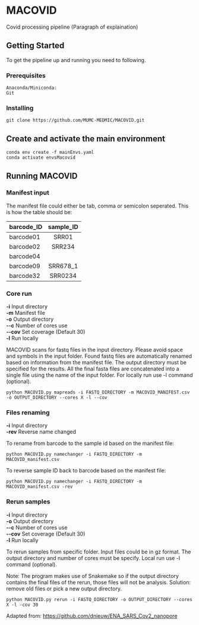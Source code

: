 # MACOVID
Covid processing pipeline (Paragraph of explaination)


## Getting Started

To get the pipeline up and running you need to following.


### Prerequisites

```
Anaconda/Miniconda:
Git
```

### Installing

```
git clone https://github.com/MUMC-MEDMIC/MACOVID.git
```

## Create and activate the main environment

```
conda env create -f mainEnvs.yaml
conda activate envsMacovid
```

## Running MACOVID

### Manifest input

The manifest file could either be tab, comma or semicolon seperated. This is how the table should be:

| barcode_ID | sample_ID |
| ---------- |:---------:|
| barcode01  | SRR01     |
| barcode02  | SRR234    |
| barcode04  |           |
| barcode09  | SRR678_1  |
| barcode32  | SRR0234   |


### Core run


 **-i** Input directory  
 **-m** Manifest file  
 **-o** Output directory  
 **--c** Number of cores use  
 **--cov** Set coverage (Default 30)  
 **-l** Run locally  


MACOVID scans for fastq files in the input directory. Please avoid space and symbols in the input folder. Found fastq files are automatically renamed based on information from the manifest file. The output directory must be specified for the results. All the final fasta files are concatenated into a single file using the name of the input folder. For locally run use -l command (optional).

```
python MACOVID.py mapreads -i FASTQ_DIRECTORY -m MACOVID_MANIFEST.csv -o OUTPUT_DIRECTORY --cores X -l --cov
```

### Files renaming

 **-i** Input directory  
 **-rev** Reverse name changed

To rename from barcode to the sample id based on the manifest file:

```
python MACOVID.py namechanger -i FASTQ_DIRECTORY -m MACOVID_manifest.csv 
```

To reverse sample ID back to barcode based on the manifest file:

```
python MACOVID.py namechanger -i FASTQ_DIRECTORY -m MACOVID_manifest.csv -rev
```

### Rerun samples
 
 **-i** Input directory  
 **-o** Output directory  
 **--c** Number of cores use  
 **--cov** Set coverage (Default 30)  
 **-l** Run locally  


To rerun samples from specific folder. Input files could be in gz format. The output directory and number of cores must be specify. Local run use -l command (optional).

Note: The program makes use of Snakemake so if the output directory contains the final files of the rerun, those files will not be analysis. Solution: remove old files or pick a new output directory. 

```
python MACOVID.py rerun -i FASTQ_DIRECTORY -o OUTPUT_DIRECTORY --cores X -l -cov 30
```

Adapted from: https://github.com/dnieuw/ENA_SARS_Cov2_nanopore
